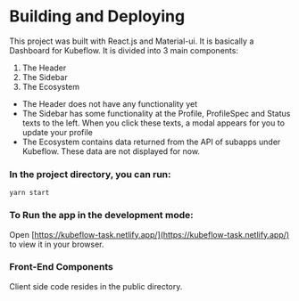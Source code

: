 # Building and Deploying

This project was built with React.js and Material-ui. It is basically a Dashboard for Kubeflow. It is divided into 3 main components:
1) The Header
2) The Sidebar
3) The Ecosystem

- The Header does not have any functionality yet
- The Sidebar has some functionality at the Profile, ProfileSpec and Status texts to the left. When you click these texts, a modal appears for you to update your profile
- The Ecosystem contains data returned from the API of subapps under Kubeflow. These data are not displayed for now.

### In the project directory, you can run:
`yarn start`

### To Run the app in the development mode:
Open [https://kubeflow-task.netlify.app/](https://kubeflow-task.netlify.app/) to view it in your browser.

### Front-End Components
Client side code resides in the public directory.
